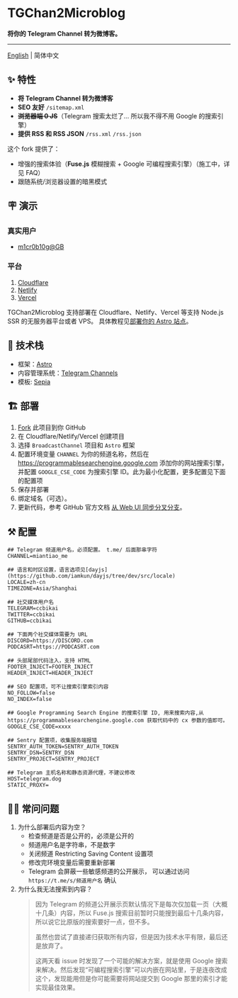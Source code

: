 # TGChan2Microblog

**将你的 Telegram Channel 转为微博客。**

---

[English](./README.md) | 简体中文

## ✨ 特性

- **将 Telegram Channel 转为微博客**
- **SEO 友好** `/sitemap.xml`
- ~~**浏览器端 0 JS**~~（Telegram 搜索太烂了... 所以我不得不用 Google 的搜索引擎）
- **提供 RSS 和 RSS JSON** `/rss.xml` `/rss.json`

这个 fork 提供了：

- 增强的搜索体验（**Fuse.js** 模糊搜索 + Google 可编程搜索引擎）（施工中，详见 FAQ）
- 跟随系统/浏览器设置的暗黑模式

## 🪧 演示

### 真实用户

- [m1cr0b10g@GB](https://gb-microblog.pages.dev/)

### 平台

1. [Cloudflare](https://broadcast-channel.pages.dev/)
2. [Netlify](https://broadcast-channel.netlify.app/)
3. [Vercel](https://broadcast-channel.vercel.app/)

TGChan2Microblog 支持部署在 Cloudflare、Netlify、Vercel 等支持 Node.js SSR 的无服务器平台或者 VPS。
具体教程见[部署你的 Astro 站点](https://docs.astro.build/zh-cn/guides/deploy/)。

## 🧱 技术栈

- 框架：[Astro](https://astro.build/)
- 内容管理系统：[Telegram Channels](https://telegram.org/tour/channels)
- 模板: [Sepia](https://github.com/Planetable/SiteTemplateSepia)

## 🏗️ 部署

1. [Fork](https://github.com/ccbikai/BroadcastChannel/fork) 此项目到你 GitHub
2. 在 Cloudflare/Netlify/Vercel 创建项目
3. 选择 `BroadcastChannel` 项目和 `Astro` 框架
4. 配置环境变量 `CHANNEL` 为你的频道名称，然后在 https://programmablesearchengine.google.com 添加你的网站搜索引擎，并配置 `GOOGLE_CSE_CODE` 为搜索引擎 ID。此为最小化配置，更多配置见下面的配置项
5. 保存并部署
6. 绑定域名（可选）。
7. 更新代码，参考 GitHub 官方文档 [从 Web UI 同步分叉分支](https://docs.github.com/zh/pull-requests/collaborating-with-pull-requests/working-with-forks/syncing-a-fork#syncing-a-fork-branch-from-the-web-ui)。

## ⚒️ 配置

```env
## Telegram 频道用户名，必须配置。 t.me/ 后面那串字符
CHANNEL=miantiao_me

## 语言和时区设置，语言选项见[dayjs](https://github.com/iamkun/dayjs/tree/dev/src/locale)
LOCALE=zh-cn
TIMEZONE=Asia/Shanghai

## 社交媒体用户名
TELEGRAM=ccbikai
TWITTER=ccbikai
GITHUB=ccbikai

## 下面两个社交媒体需要为 URL
DISCORD=https://DISCORD.com
PODCASRT=https://PODCASRT.com

## 头部尾部代码注入，支持 HTML
FOOTER_INJECT=FOOTER_INJECT
HEADER_INJECT=HEADER_INJECT

## SEO 配置项，可不让搜索引擎索引内容
NO_FOLLOW=false
NO_INDEX=false

## Google Programming Search Engine 的搜索引擎 ID, 用来搜索内容,从 https://programmablesearchengine.google.com 获取代码中的 cx 参数的值即可。
GOOGLE_CSE_CODE=xxxx

## Sentry 配置项，收集服务端报错
SENTRY_AUTH_TOKEN=SENTRY_AUTH_TOKEN
SENTRY_DSN=SENTRY_DSN
SENTRY_PROJECT=SENTRY_PROJECT

## Telegram 主机名称和静态资源代理，不建议修改
HOST=telegram.dog
STATIC_PROXY=
```

## 🙋🏻 常问问题

1. 为什么部署后内容为空？
   - 检查频道是否是公开的，必须是公开的
   - 频道用户名是字符串，不是数字
   - 关闭频道 Restricting Saving Content 设置项
   - 修改完环境变量后需要重新部署
   - Telegram 会屏蔽一些敏感频道的公开展示， 可以通过访问 `https://t.me/s/频道用户名` 确认
2. 为什么我无法搜索到内容？
   > 因为 Telegram 的频道公开展示页默认情况下是每次仅加载一页（大概十几条）内容，所以 Fuse.js 搜索目前暂时只能搜到最后十几条内容，所以说它比原版的搜索要好一点，但不多。
   >
   > 虽然也尝试了直接递归获取所有内容，但是因为技术水平有限，最后还是放弃了。
   >
   > 这两天看 issue 时发现了一个可能的解决方案，就是使用 Google 搜索来解决。然后发现“可编程搜索引擎”可以内嵌在网站里，于是连夜改成这个，发现能用但是你可能需要将网站提交到 Google 那里的索引才能实现最佳效果。
